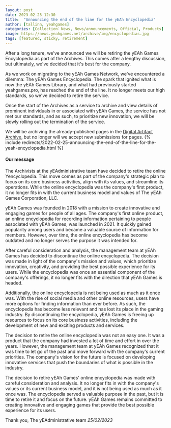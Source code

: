 ```yaml
---
layout: post
date: 2023-02-25 12:30
title:  "Announcing the end of the line for the yEAh Encyclopedia"
author: [tallinn, yeahgames]
categories: [Collection˸ News, News/announcements, Official, Products]
image: https://news.yeahgames.net/archive/img/encyclopedias.jpg
tags: [featured, sticky, retirement]
---
```


After a long tenure, we've announced we will be retiring the yEAh Games Encyclopedia as part of the Archives. This comes after a lengthy discussion, but ultimately, we've decided that it's best for the company.

As we work on migrating to the yEAh Games Network, we've encountered a dilemma: The yEAh Games Encyclopedia. The spark that ignited what is now the yEAh Games Library, and what had previously started yeahgames.pro, has reached the end of the line. It no longer meets our high standards, so we've decided to retire the service.

Once the start of the Archives as a service to archive and view details of prominent individuals in or associated with yEAh Games, the service has not met our standards, and as such, to prioritize new innovation, we will be slowly rolling out the termination of the service.

We will be archiving the already-published pages in the [Digital Artifact Archive](https://artifacts.yeahgames.net), but no longer will we accept new submissions for pages.
{% include redirects/2022-02-25-announcing-the-end-of-the-line-for-the-yeah-encyclopedia.html %}

#### Our message

The Archivists at the yEAdministrative team have decided to retire the online Yencyclopedia. This move comes as part of the company's strategic plan to focus on its core business activities, align with its values, and streamline its operations. While the online encyclopedia was the company's first product, it no longer fits in with the current business model and values of The yEAh Games Corporation, LLC.

yEAh Games was founded in 2018 with a mission to create innovative and engaging games for people of all ages. The company's first online product, an online encyclopedia for recording information pertaining to people associated with yEAh Games, was launched in 2021. It quickly gained popularity among users and became a valuable source of information for members. However, over time, the online encyclopedia has become outdated and no longer serves the purpose it was intended for.

After careful consideration and analysis, the management team at yEAh Games has decided to discontinue the online encyclopedia. The decision was made in light of the company's mission and values, which prioritize innovation, creativity, and providing the best possible experience for its users. While the encyclopedia was once an essential component of the company's offerings, it no longer fits with the direction that yEAh Games is headed.

Additionally, the online encyclopedia is not being used as much as it once was. With the rise of social media and other online resources, users have more options for finding information than ever before. As such, the encyclopedia has become less relevant and has lost its place in the gaming industry. By discontinuing the encyclopedia, yEAh Games is freeing up resources to focus on its core business activities, including the development of new and exciting products and services.

The decision to retire the online encyclopedia was not an easy one. It was a product that the company had invested a lot of time and effort in over the years. However, the management team at yEAh Games recognized that it was time to let go of the past and move forward with the company's current priorities. The company's vision for the future is focused on developing innovative services that push the boundaries of what is possible in the  industry.

The decision to retire yEAh Games' online encyclopedia was made with careful consideration and analysis. It no longer fits in with the company's values or its current business model, and it is not being used as much as it once was. The encyclopedia served a valuable purpose in the past, but it is time to retire it and focus on the future. yEAh Games remains committed to creating innovative and engaging games that provide the best possible experience for its users.

Thank you, 
The yEAdministrative team
*25/02/2023*
